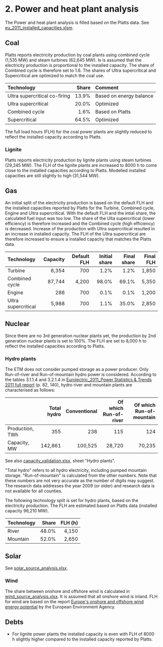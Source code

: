 # 2. Power and heat plant analysis

The Power and heat plant analysis is filled based on the Platts data. See [eu_2011_installed_capacities.xlsm](../2_power_and_heat_plant/eu_2011_installed_capacities.xlsm).


## Coal

Platts reports electricity production by coal plants using combined cycle (1,535 MW) and steam turbines (62,645 MW). Is is assumed that the electricity production is proportional to the installed capacity. The share of Combined cycle is therefore set to 1.6. The shares of Ultra supercritical and Supercritical are optimized to match the coal use. 

| Technology                    | Share | Comment                 |
| :---------------------------- | ----: | :---------------------- |
| Ultra supercritical co-firing | 13.9% | Based on energy balance |
| Ultra supercritical           | 20.0% | Optimized               |
| Combined cycle                |  1.6% | Based on Platts         |
| Supercritical                 | 64.5% | Optimized               |

The full load hours (FLH) for the coal power plants are slightly reduced to reflect the installed capacity according to Platts.


### Lignite

Platts reports electricity production by lignite plants using steam turbines (29,245 MW). The FLH of the lignite plants are increased to 8000 h to come close to the installed capacities according to Platts. Modelled installed capacities are still slightly to high (31,544 MW).


## Gas

An initial split of the electricity production is based on the default FLH and the installed capacities reported by Platts for the Turbine, Combined cycle, Engine and Ultra supercritical. With the default FLH and the intial share, the calculated fuel input was too low. The share of the Ulta supercritical (lower efficiency) is therefore increased and the Combined cycle (high efficiency) is decreased. Increase of the production with Ultra supercritical resulted in an increase in installed capacity. The FLH of the Ultra supercritical are therefore increased to ensure a installed capacity that matches the Platts data.

| Technology | Capacity | Default FLH | Initial share | Final share | Final FLH |
| :------------------ | -----: | ----: | ----: | ----: | ----: |
| Turbine             |  6,354 |   700 |  1.2% |  1.2% | 1,850 |
| Combined cycle      | 87,744 | 4,200 | 98.0% | 69.1% | 5,350 |
| Engine              |    286 |   700 |  0.1% |  0.1% | 1,200 |
| Ultra supercritical |  5,988 |   700 |  1.1% | 35.0% | 2,850 |


## Nuclear

Since there are no 3rd generation nuclear plants yet, the production by 2nd generation nuclear plants is set to 100%. The FLH are set to 8,000 h to reflect the installed capacities according to Platts.


### Hydro plants

The ETM does not consider pumped storage as a power producer. Only Run-of-river and Run-of-mountain hydro power is considered. According to the tables 3.1.1.4 and 3.2.1.4 in [Eurolectric_2011_Power Statistics & Trends 2011 full report](http://refman.et-model.com/publications/1836) (p. 82, 140), hydro river and mountain plants are characterised as follows: 

|                 | Total hydro | Conventional | Of which Run-of-river | Of which Run-of-mountain |
| :-------------- | ----------: | -----------: | --------------------: | -----------------------: |
| Production, TWh |         355 |          238 |                   115 |                      124 |
| Capacity, MW    |     142,861 |      100,525 |                28,720 |                   70,235 |

See also [capacity_validation.xlsx](/Old/capacity_validation.xlsx), sheet "Hydro plants".

"Total hydro" refers to all hydro electricity, including pumped mountain storage. "Run-of-mountain" is calculated from the other numbers. Note that these numbers are not very accurate as the number of digits may suggest. The research data addresses the year 2009 (or older) and research data is not available for all counties.

The following technology split is set for hydro plants, based on the electricity production. The FLH are estimated based on Platts data (installed capacity 96,210 MW).

| Technology | Share | FLH (h) |
| :--------- | ----: | ------: |
| River      | 48.0% |   4,150 |
| Mountain   | 52.0% |   2,650 |


## Solar

See [solar_source_analysis.xlsx](../../../eu/2012/2_power_and_heat_plant/solar_source_analysis.xlsx).


### Wind

The share between onshore and offshore wind is calculated in [wind_source_analysis.xlsx](../../../eu/2012/2_power_and_heat_plant/wind_source_analysis.xlsx). It is assumed that all onshore wind is inland. FLH for wind are based on the report [Europe's onshore and offshore wind energy potential](http://refman.et-model.com/publications/1312) by the European Environment Agency.


## Debts

- For lignite power plants the installed capacity is even with FLH of 8000 h slightly higher compared to the installed capacity reported by Platts.